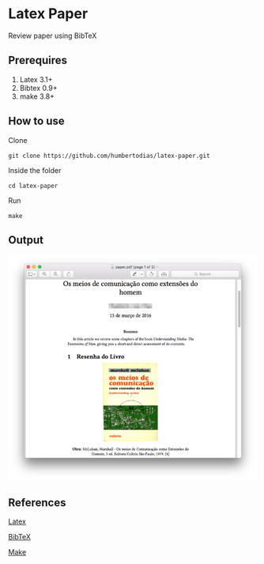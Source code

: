 # Latex Paper

Review paper using BibTeX

## Prerequires

1. Latex 3.1+
2. Bibtex 0.9+
3. make 3.8+

## How to use

Clone

```
git clone https://github.com/humbertodias/latex-paper.git
```

Inside the folder

```
cd latex-paper
```

Run

```
make
```


## Output
![Preview](output.png)


## References

[Latex](https://www.latex-project.org/)

[BibTeX](http://www.bibtex.org/)

[Make](https://www.gnu.org/software/make/)

